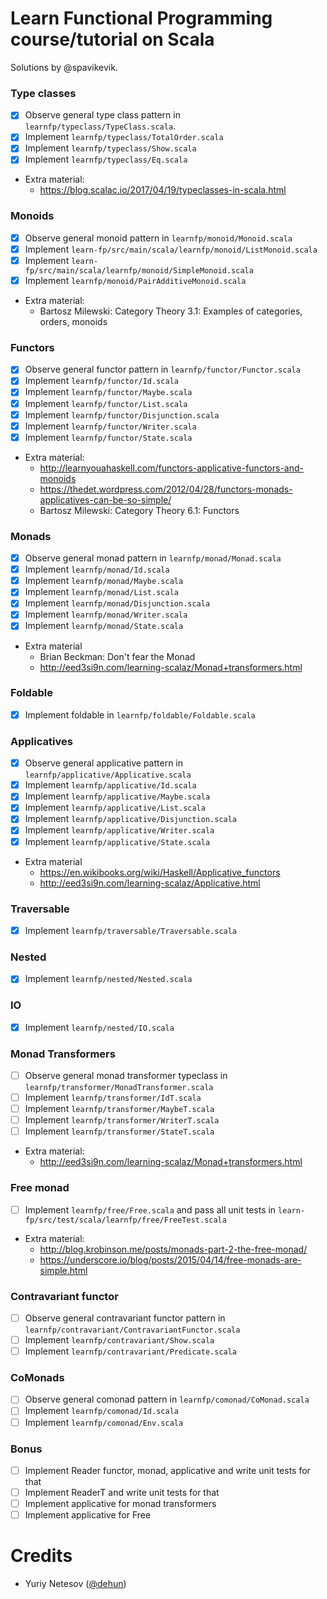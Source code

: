 # Learn Functional Programming course/tutorial on Scala
Solutions by @spavikevik.

### Type classes ###

- [x] Observe general type class pattern in `learnfp/typeclass/TypeClass.scala`.
- [x] Implement `learnfp/typeclass/TotalOrder.scala`
- [x] Implement `learnfp/typeclass/Show.scala`
- [x] Implement `learnfp/typeclass/Eq.scala`
- Extra material: 
  - https://blog.scalac.io/2017/04/19/typeclasses-in-scala.html

### Monoids ###

- [x] Observe general monoid pattern in `learnfp/monoid/Monoid.scala`
- [x] Implement `learn-fp/src/main/scala/learnfp/monoid/ListMonoid.scala`
- [x] Implement `learn-fp/src/main/scala/learnfp/monoid/SimpleMonoid.scala`
- [x] Implement `learnfp/monoid/PairAdditiveMonoid.scala`
- Extra material:
  - Bartosz Milewski: Category Theory 3.1: Examples of categories, orders, monoids
  

### Functors ###

- [x] Observe general functor pattern in `learnfp/functor/Functor.scala`
- [x] Implement `learnfp/functor/Id.scala`
- [x] Implement `learnfp/functor/Maybe.scala`
- [x] Implement `learnfp/functor/List.scala`
- [x] Implement `learnfp/functor/Disjunction.scala`
- [x] Implement `learnfp/functor/Writer.scala`
- [x] Implement `learnfp/functor/State.scala`
- Extra material:
  - http://learnyouahaskell.com/functors-applicative-functors-and-monoids
  - https://thedet.wordpress.com/2012/04/28/functors-monads-applicatives-can-be-so-simple/
  - Bartosz Milewski: Category Theory 6.1: Functors 

### Monads ###

- [x] Observe general monad pattern in `learnfp/monad/Monad.scala`
- [x] Implement `learnfp/monad/Id.scala`
- [x] Implement `learnfp/monad/Maybe.scala`
- [x] Implement `learnfp/monad/List.scala`
- [x] Implement `learnfp/monad/Disjunction.scala`
- [x] Implement `learnfp/monad/Writer.scala`
- [x] Implement `learnfp/monad/State.scala`
- Extra material
  - Brian Beckman: Don't fear the Monad
  - http://eed3si9n.com/learning-scalaz/Monad+transformers.html
  
### Foldable ###

- [x] Implement foldable in `learnfp/foldable/Foldable.scala`

### Applicatives ###

- [x] Observe general applicative pattern in `learnfp/applicative/Applicative.scala`
- [x] Implement `learnfp/applicative/Id.scala`
- [x] Implement `learnfp/applicative/Maybe.scala`
- [x] Implement `learnfp/applicative/List.scala`
- [x] Implement `learnfp/applicative/Disjunction.scala`
- [x] Implement `learnfp/applicative/Writer.scala`
- [x] Implement `learnfp/applicative/State.scala`
- Extra material 
  - https://en.wikibooks.org/wiki/Haskell/Applicative_functors
  - http://eed3si9n.com/learning-scalaz/Applicative.html
  
### Traversable ###

- [x] Implement `learnfp/traversable/Traversable.scala`

### Nested ###

- [x] Implement `learnfp/nested/Nested.scala`

### IO ###

- [x] Implement `learnfp/nested/IO.scala` 

### Monad Transformers ###

- [ ] Observe general monad transformer typeclass in `learnfp/transformer/MonadTransformer.scala`
- [ ] Implement `learnfp/transformer/IdT.scala`
- [ ] Implement `learnfp/transformer/MaybeT.scala`
- [ ] Implement `learnfp/transformer/WriterT.scala`
- [ ] Implement `learnfp/transformer/StateT.scala`
- Extra material: 
  - http://eed3si9n.com/learning-scalaz/Monad+transformers.html

### Free monad ###

- [ ] Implement `learnfp/free/Free.scala` and pass all unit tests in `learn-fp/src/test/scala/learnfp/free/FreeTest.scala`
- Extra material:
  - http://blog.krobinson.me/posts/monads-part-2-the-free-monad/
  - https://underscore.io/blog/posts/2015/04/14/free-monads-are-simple.html
  
### Contravariant functor ###

- [ ] Observe general contravariant functor pattern in `learnfp/contravariant/ContravariantFunctor.scala`
- [ ] Implement `learnfp/contravariant/Show.scala`
- [ ] Implement `learnfp/contravariant/Predicate.scala`

### CoMonads ###

- [ ] Observe general comonad pattern in `learnfp/comonad/CoMonad.scala`
- [ ] Implement `learnfp/comonad/Id.scala`
- [ ] Implement `learnfp/comonad/Env.scala`
  
### Bonus ###

- [ ] Implement Reader functor, monad, applicative and write unit tests for that
- [ ] Implement ReaderT and write unit tests for that
- [ ] Implement applicative for monad transformers
- [ ] Implement applicative for Free
  
# Credits #

- Yuriy Netesov ([@dehun](https://github.com/dehun))
